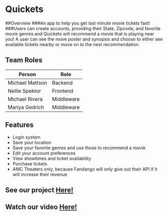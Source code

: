 # Quickets

##Overview
###An app to help you get last minute movie tickets fast!
###Users can create accounts, providing their State, Zipcode, and favorite movie genres and Quickets will recommend a movie that is playing near you! A user can see the move poster and synopsis and choose to either see available tickets nearby or move on to the next recommendation.

## Team Roles
|Person            |Role           |
|------------------|---------------|
| Michael Mattson  |Backend        |
| Nellie Spektor   |Frontend       |
| Michael Rivera   |Middleware     |
| Mariya Gedrich   |Middleware     |

## Features
* Login system
* Save your location
* Save your favorite genres and use those to recommend a movie
* Edit your account preferences
* View showtimes and ticket availability
* Purchase tickets
* AMC Theaters only, because Fandango will only give out their API if it will increase their revenue

## See our project [Here!](http://192.241.244.137:8000)
## Watch our video [Here!](https://youtu.be/MIxRIhWVPCA)
  
